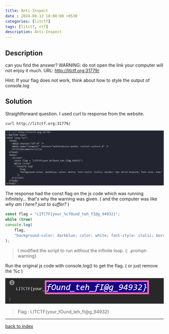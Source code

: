 ```yaml
---
title: Anti-Inspect
date : 2024-08-13 10:00:00 +0530
categories: [litctf]
tags: [litctf, ctf]
description: Anti-Inspect
---
```


## Description

can you find the answer? WARNING: do not open the link your computer will not enjoy it much. URL: http://litctf.org:31779/

Hint: If your flag does not work, think about how to style the output of console.log

## Solution

Straightforward question. I used curl to response from the website.

```bash
curl http://litctf.org:31779/
```

![antiresp](/assets/posts/LITCTF/antiresp.png)

The response had the const flag on the js code which was running infinitely... that's why the warning was given. ( and the computer was like *why am I here? just to suffer?* )

```js
const flag = "LITCTF{your_%cfOund_teh_fI@g_94932}";
while (true)
console.log(
    flag,
    "background-color: darkblue; color: white; font-style: italic; border: 5px solid hotpink; font-size: 2em;"
);
```

> I modified the script to run without the infinite loop.
{: .prompt-warning}

Run the original js code with console.log() to get the flag. ( or just remove the %c )

![anti1](/assets/posts/LITCTF/anti1.png)

> Flag : LITCTF{your_fOund_teh_fI@g_94932}

---

[back to index](https://p-pratik.github.io/posts/LIT-Index/)